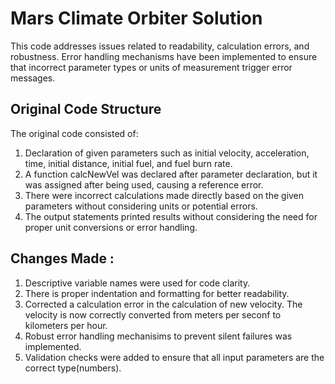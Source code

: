 # Mars Climate Orbiter Solution
 This code addresses issues related to readability, calculation errors, and robustness. Error handling mechanisms have been implemented to ensure that incorrect parameter types or units of measurement trigger error messages.

 ## Original Code Structure
The original code consisted of:

1. Declaration of given parameters such as initial velocity, acceleration, time, initial distance, initial fuel, and fuel burn rate.
2. A function calcNewVel was declared after parameter declaration, but it was assigned after being used, causing a reference error.
3. There were incorrect calculations made directly based on the given parameters without considering units or potential errors.
4. The output statements printed results without considering the need for proper unit conversions or error handling.


 ## Changes Made :
 1. Descriptive variable names were used for code clarity.
 2. There is proper indentation and formatting for better  readability.
 3. Corrected a calculation error in the calculation of new velocity. The velocity is now correctly converted from meters per seconf to kilometers per hour.
 4. Robust error handling mechanisims to prevent silent failures was implemented.
 5. Validation checks were added to ensure that all input parameters are the correct type(numbers).
